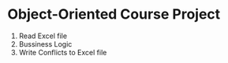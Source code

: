 # Object-Oriented Course Project
1. Read Excel file
1. Bussiness Logic
1. Write Conflicts to Excel file
